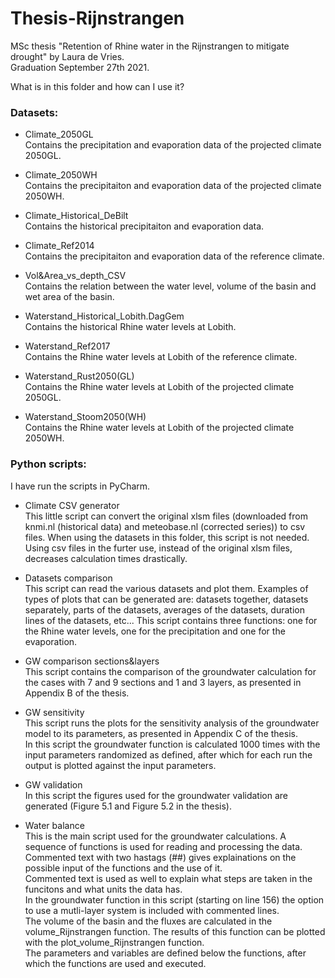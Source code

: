 # Thesis-Rijnstrangen

MSc thesis "Retention of Rhine water in the Rijnstrangen to mitigate drought" by Laura de Vries.  
Graduation September 27th 2021.

What is in this folder and how can I use it?  
### Datasets:
* Climate_2050GL  
Contains the precipitation and evaporation data of the projected climate 2050GL.
* Climate_2050WH  
Contains the precipitaiton and evaporation data of the projected climate 2050WH.
* Climate_Historical_DeBilt  
Contains the historical precipitaiton and evaporation data.
* Climate_Ref2014  
Contains the precipitaiton and evaporation data of the reference climate.
  
  
* Vol&Area_vs_depth_CSV  
Contains the relation between the water level, volume of the basin and wet area of the basin.

* Waterstand_Historical_Lobith.DagGem  
Contains the historical Rhine water levels at Lobith.
* Waterstand_Ref2017  
Contains the Rhine water levels at Lobith of the reference climate.
* Waterstand_Rust2050(GL)  
Contains the Rhine water levels at Lobith of the projected climate 2050GL.
* Waterstand_Stoom2050(WH)  
Contains the Rhine water levels at Lobith of the projected climate 2050WH.

### Python scripts:  
I have run the scripts in PyCharm.

* Climate CSV generator  
This little script can convert the original xlsm files (downloaded from knmi.nl (historical data) and 
meteobase.nl (corrected series)) to csv files. When using the datasets in this folder, this script is not needed.
Using csv files in the furter use, instead of the original xlsm files, decreases calculation times drastically.

* Datasets comparison  
This script can read the various datasets and plot them. Examples of types of plots that can be generated are: 
datasets together, datasets separately, parts of the datasets, averages of the datasets, duration lines of the datasets, etc...
This script contains three functions: one for the Rhine water levels, one for the precipitation and one for the evaporation.

* GW comparison sections&layers  
This script contains the comparison of the groundwater calculation for the cases with 7 and 9 sections and 1 and 3 layers, 
as presented in Appendix B of the thesis.

* GW sensitivity  
This script runs the plots for the sensitivity analysis of the groundwater model to its parameters, as presented in 
Appendix C of the thesis.  
In this script the groundwater function is calculated 1000 times with the input parameters randomized as defined, after which 
for each run the output is plotted against the input parameters. 

* GW validation  
In this script the figures used for the groundwater validation are generated (Figure 5.1 and Figure 5.2 in the thesis).

* Water balance  
This is the main script used for the groundwater calculations. A sequence of functions is used for reading and processing 
the data. Commented text with two hastags (##) gives explainations on the possible input of the functions and the use of it.  
Commented text is used as well to explain what steps are taken in the funcitons and what units the data has.   
In the groundwater function in this script (starting on line 156) the option to use a mutli-layer system is included with 
commented lines.   
The volume of the basin and the fluxes are calculated in the volume_Rijnstrangen function. The results of this function can 
be plotted with the plot_volume_Rijnstrangen function.  
The parameters and variables are defined below the functions, after which the functions are used and executed. 
